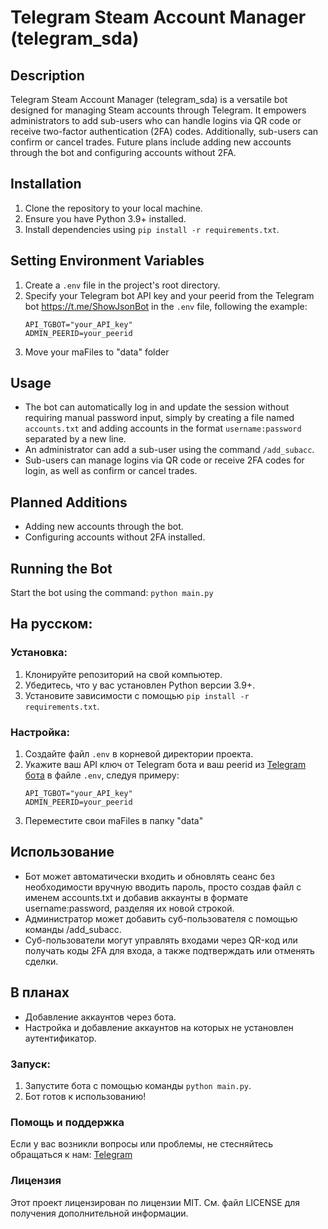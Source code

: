 # Telegram Steam Account Manager (telegram_sda)

## Description

Telegram Steam Account Manager (telegram_sda) is a versatile bot designed for managing Steam accounts through Telegram. It empowers administrators to add sub-users who can handle logins via QR code or receive two-factor authentication (2FA) codes. Additionally, sub-users can confirm or cancel trades. Future plans include adding new accounts through the bot and configuring accounts without 2FA.

## Installation

1. Clone the repository to your local machine.
2. Ensure you have Python 3.9+ installed.
3. Install dependencies using `pip install -r requirements.txt`.

## Setting Environment Variables

1. Create a `.env` file in the project's root directory.
2. Specify your Telegram bot API key and your peerid from the Telegram bot https://t.me/ShowJsonBot in the `.env` file, following the example:
    ```plaintext
    API_TGBOT="your_API_key"
    ADMIN_PEERID=your_peerid
    ```
3. Move your maFiles to "data" folder

## Usage
- The bot can automatically log in and update the session without requiring manual password input, simply by creating a file named `accounts.txt` and adding accounts in the format `username:password` separated by a new line.
- An administrator can add a sub-user using the command `/add_subacc`.
- Sub-users can manage logins via QR code or receive 2FA codes for login, as well as confirm or cancel trades.

## Planned Additions

- Adding new accounts through the bot.
- Configuring accounts without 2FA installed.

## Running the Bot

Start the bot using the command: `python main.py`




## На русском:

### Установка:

1. Клонируйте репозиторий на свой компьютер.
2. Убедитесь, что у вас установлен Python версии 3.9+.
3. Установите зависимости с помощью `pip install -r requirements.txt`.


### Настройка:

1. Создайте файл `.env` в корневой директории проекта.
2. Укажите ваш API ключ от Telegram бота и ваш peerid из [Telegram бота](https://t.me/ShowJsonBot)  в файле `.env`, следуя примеру:
    ```plaintext
    API_TGBOT="your_API_key"
    ADMIN_PEERID=your_peerid
    ```
3. Переместите свои maFiles в папку "data"
    
## Использование
- Бот может автоматически входить и обновлять сеанс без необходимости вручную вводить пароль, просто создав файл с именем accounts.txt и добавив аккаунты в формате username:password, разделяя их новой строкой.
- Администратор может добавить суб-пользователя с помощью команды /add_subacc.
- Суб-пользователи могут управлять входами через QR-код или получать коды 2FA для входа, а также подтверждать или отменять сделки.

## В планах

- Добавление аккаунтов через бота.
- Настройка и добавление аккаунтов на которых не установлен аутентификатор.


### Запуск:

1. Запустите бота с помощью команды `python main.py`.
2. Бот готов к использованию!


### Помощь и поддержка

Если у вас возникли вопросы или проблемы, не стесняйтесь обращаться к нам: [Telegram](https://t.me/yan00s)


### Лицензия

Этот проект лицензирован по лицензии MIT. См. файл LICENSE для получения дополнительной информации.
